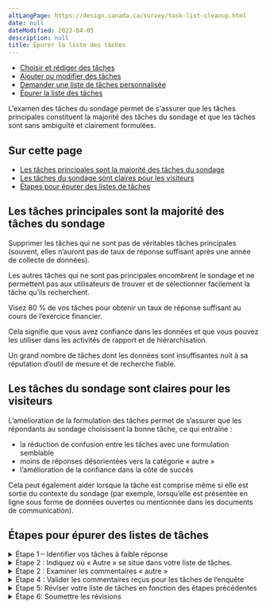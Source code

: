 ```yaml
---
altLangPage: https://design.canada.ca/survey/task-list-cleanup.html
date: null
dateModified: 2023-04-05
description: null
title: Épurer la liste des tâches
---
```


<div class="gc-stp-stp">
    <div class="row">
        <ul class="toc lst-spcd col-md-12">
            <li class="col-md-4 col-sm-6"><a class="list-group-item" href="rediger-taches.html">Choisir et rédiger des tâches</a></li>
            <li class="col-md-4 col-sm-6"><a class="list-group-item" href="modifier-taches.html">Ajouter ou modifier des tâches</a></li>
            <li class="col-md-4 col-sm-6"><a class="list-group-item" href="liste-personnalisee.html">Demander une liste de tâches personnalisée</a></li>
            <li class="col-md-4 col-sm-6"><a class="list-group-item active" href="epurer-taches.html">Épurer la liste des tâches</a></li>
        </ul>
    </div>
</div>

L'examen des tâches du sondage permet de s'assurer que les tâches principales constituent la majorité des tâches du sondage et que les tâches sont sans ambiguïté et clairement formulées.

## Sur cette page

* [Les tâches principales sont la majorité des tâches du sondage](#les-tâches-principales-sont-la-majorité-des-tâches-du-sondage)
* [Les tâches du sondage sont claires pour les visiteurs](#les-tâches-du-sondage-sont-claires-pour-les-visiteurs)
* [Étapes pour épurer des listes de tâches](#étapes-pour-épurer-des-listes-de-tâches)

## Les tâches principales sont la majorité des tâches du sondage

Supprimer les tâches qui ne sont pas de véritables tâches principales (souvent, elles n’auront pas de taux de réponse suffisant après une année de collecte de données).

Les autres tâches qui ne sont pas principales encombrent le sondage et ne permettent pas aux utilisateurs de trouver et de sélectionner facilement la tâche qu’ils recherchent.

Visez 80 % de vos tâches pour obtenir un taux de réponse suffisant au cours de l’exercice financier.

Cela signifie que vous avez confiance dans les données et que vous pouvez les utiliser dans les activités de rapport et de hiérarchisation.

Un grand nombre de tâches dont les données sont insuffisantes nuit à sa réputation d’outil de mesure et de recherche fiable.

## Les tâches du sondage sont claires pour les visiteurs

L’amélioration de la formulation des tâches permet de s’assurer que les répondants au sondage choisissent la bonne tâche, ce qui entraîne :

* la réduction de confusion entre les tâches avec une formulation semblable
* moins de réponses désorientées vers la catégorie « autre »
* l’amélioration de la confiance dans la côte de succès

Cela peut également aider lorsque la tâche est comprise même si elle est sortie du contexte du sondage (par exemple, lorsqu’elle est présentée en ligne sous forme de données ouvertes ou mentionnée dans les documents de communication).

## Étapes pour épurer des listes de tâches

<details>
    <summary><span id="etape1" class="h3">Étape 1 – Identifier vos tâches à faible réponse</span></summary>
    <p>Les tâches qui n’atteignent pas 100 réponses par année peuvent simplement être supprimées, fusionnées dans une autre tâche ou alors leur étiquette peut être améliorée.</p>
    <p>Vous remarquerez peut-être que les priorités ministérielles ne correspondent pas toujours à ce que les gens vont faire sur le site.</p>
    <p>Vous devrez peut-être trouver d’autres façons de mesurer les priorités ministérielles qui ne sont pas (encore) considérées comme tâches principales des utilisateurs.</p>
    <h4>Comment le faire</h4>
    <ol>
        <li>Vérifiez vos taux de réponse.</li>
        <li>Identifier les tâches ayant moins de 100 réponses.</li>
    </ol>
    <h4>Résultats de cette étape</h4>
    <ol>
        <li>Avoir une liste de tâches à faible réponse.</li>
        <li>Avoir une liste provisoire de tâches à supprimer OU décider si vous devez recueillir des réponses supplémentaires pour avoir suffisamment de données.
            <ul>
                <li>Exemple&nbsp;: Si vous avez une tâche saisonnière ou ponctuelle, vous pouvez envisager d’augmenter le taux d’invitation pendant certaines périodes. </li>
            </ul>
        </li>
    </ol>
</details>

<details>
    <summary><span id="etape2" class="h3">Étape 2&nbsp;: Indiquez où «&nbsp;Autre&nbsp;» se situe dans votre liste de tâches.</span>
    </summary>
    <p>Déterminez si «&nbsp;Autre&nbsp;» est l’une des 3 tâches principales de votre liste de tâches. Si tel est le cas, il s’agit d’un bon indicateur&nbsp;:</p>
    <ul>
        <li>qu’il y a actuellement manque des tâches dans votre liste de tâches ou;</li>
        <li>que les gens sélectionnent «&nbsp;autre&nbsp;» lorsque la formulation de la tâche n’est pas claire.</li>
    </ul>
    <h4>Comment le faire</h4>
    <p>Utilisez Adobe Analytics ou le dernier rapport cumulatif TSS pour déterminer où «&nbsp;Autre&nbsp;» se classe dans votre liste de tâches.</p>
    <h4>Résultats de cette étape</h4>
    <p>Comprenez si votre liste de tâches fonctionne pour les utilisateurs ayant les bonnes tâches principales – où «&nbsp;Autre&nbsp;» n’est pas l’une de vos 3 tâches principales.</p>
    <p>À l’aide des renseignements que vous avez recueillis aux étapes 1 et 2, vous saurez maintenant&nbsp;:</p>
    <ul>
        <li>les tâches à faible réponse (tâches potentielles à supprimer de votre liste de tâches);</li>
        <li>si les réponses à «&nbsp;Autre&nbsp;» désorientent les réponses des tâches de votre liste.</li>
    </ul>
</details>

<details>
    <summary><span id="etape3" class="h3">Étape 2&nbsp;: Examiner les commentaires «&nbsp;autre&nbsp;»</span></summary>
    <p>La lecture des commentaires saisit comme «&nbsp;Autre – la raison de ma visite ne figure pas sur cette liste&nbsp;» peut vous aider à comprendre&nbsp;:</p>
    <ul>
        <li>les tâches qui peuvent manquer dans votre liste de tâches;</li>
        <li>pourquoi les gens choisissent «&nbsp;Autre&nbsp;» (comme étant la formulation de la tâche qui n’est pas claire).</li>
    </ul>
    <h4>Comment le faire</h4>
    <ul>
        <li>Téléchargez les réponses au sondage avec commentaires à partir du visualiseur de commentaires.</li>
        <li>Filtrez vos commentaires pour isoler les commentaires saisis comme tâche&nbsp;: «&nbsp;Autre&nbsp;»</li>
        <li>Lisez les autres commentaires et catégorisez les commentaires en tâches.
        Un générateur de nuage de mots peut également vous aider à identifier les mots clés dans vos «&nbsp;Autres&nbsp;» commentaires pour vous donner une idée rapide des types de tâches que les gens saisissent.</li>
    </ul>
    <h4>Résultats de cette étape</h4>
    <ol>
        <li>déterminez s’il y a des lacunes dans votre liste de tâches et rédigez de nouvelles tâches à ajouter au sondage </li>
        <li>déterminez si les tâches existantes de votre liste doivent être formulées plus clairement</li>
        <li>recueillir des données pour fusionner ou supprimer les tâches à faible réponse de votre enquête</li>
    </ol>
</details>

<details>
    <summary><span id="etape4" class="h3">Étape 4&nbsp;: Valider les commentaires reçus pour les tâches de l’enquête</span></summary>
    <p>Lisez les commentaires écrits et indiquez si le commentaire ne correspond pas à la tâche sélectionnée. Il s’agit d’un bon indicateur lorsque la tâche n’est pas claire ou attire trop de réponses n’ayant aucun rapport.</p>
    <h4>Comment le faire</h4>
    <p>Utilisez les réponses au sondage que vous avez téléchargées à l’étape 3 à partir du visualiseur de commentaires.</p>
    <p>Les petits ministères peuvent être en mesure d’examiner tous les commentaires saisis pour leurs tâches, mais les grands ministères qui ont un volume élevé de commentaires peuvent choisir de travailler avec un échantillon plus petit de leurs commentaires les plus récents.</p>
    <h4>Résultats de cette étape</h4>
    <ol>
        <li>déterminez si les utilisateurs sélectionnent la mauvaise tâche – cela peut se produire lorsqu’il y a des tâches formulées de la même façon</li>
        <li>réviser les étiquettes de tâches problématiques</li>
    </ol>
</details>

<details>
    <summary><span id="etape5" class="h3">Étape 5: Réviser votre liste de tâches en fonction des étapes précédentes</span></summary>
    <p>Les tâches fonctionnent mieux lorsqu’elles sont spécifiques, ne se chevauchent pas et sont rédigées en langage simple. Utilisez vos résultats des étapes précédentes pour réviser vos listes de tâches.</p>
    <p><a href="rediger-taches.html">Conseils sur le choix et la rédaction des tâches</a></p>
    <h4>Résultat de cette étape</h4>
    <p>Une liste finalisée des tâches mises à jour qui sont prêtes à être traduites et ensuite soumises à l’éditeur principal. </p>
</details>

<details>
    <summary><span id="etape6" class="h3">Étape 6: Soumettre les révisions </span></summary>
    <p> Les institutions peuvent demander des modifications à la liste des tâches à l’éditeur principal.</p>
    <p>Les mises à jour de la liste des tâches sont compilées et mises en œuvre mensuellement.</p>
    <p><a href="modifier-taches.html">Comment demander des changements</a></p>
</details>
